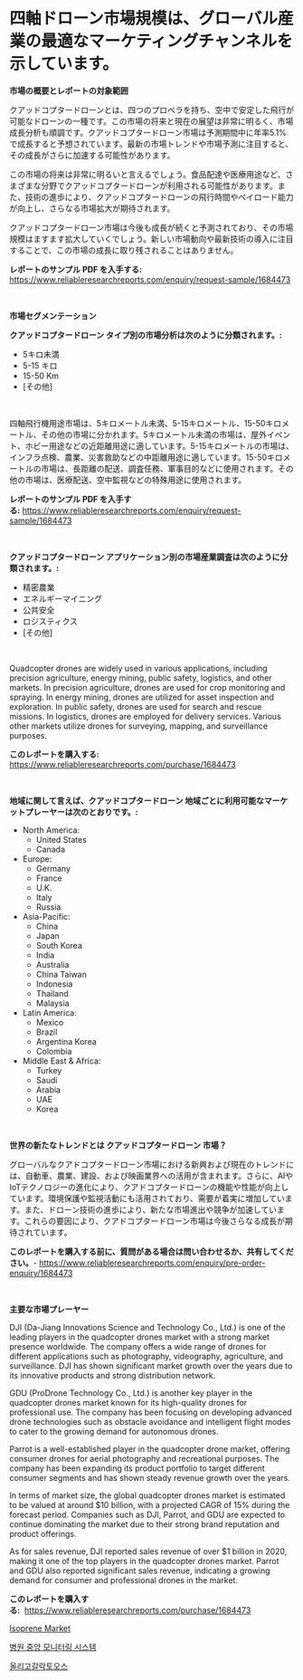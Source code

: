 <p><h1>四軸ドローン市場規模は、グローバル産業の最適なマーケティングチャンネルを示しています。</h1></p><p><strong>市場の概要とレポートの対象範囲</strong></p>
<p><p>クアッドコプタードローンとは、四つのプロペラを持ち、空中で安定した飛行が可能なドローンの一種です。この市場の将来と現在の展望は非常に明るく、市場成長分析も順調です。クアッドコプタードローン市場は予測期間中に年率5.1%で成長すると予想されています。最新の市場トレンドや市場予測に注目すると、その成長がさらに加速する可能性があります。</p><p>この市場の将来は非常に明るいと言えるでしょう。食品配達や医療用途など、さまざまな分野でクアッドコプタードローンが利用される可能性があります。また、技術の進歩により、クアッドコプタードローンの飛行時間やペイロード能力が向上し、さらなる市場拡大が期待されます。</p><p>クアッドコプタードローン市場は今後も成長が続くと予測されており、その市場規模はますます拡大していくでしょう。新しい市場動向や最新技術の導入に注目することで、この市場の成長に取り残されることはありません。</p></p>
<p><strong>レポートのサンプル PDF を入手する:</strong> <a href="https://www.reliableresearchreports.com/enquiry/request-sample/1684473">https://www.reliableresearchreports.com/enquiry/request-sample/1684473</a></p>
<p>&nbsp;</p>
<p><strong>市場セグメンテーション</strong></p>
<p><strong>クアッドコプタードローン タイプ別の市場分析は次のように分類されます。:</strong></p>
<p><ul><li>5キロ未満</li><li>5-15 キロ</li><li>15-50 Km</li><li>[その他]</li></ul></p>
<p>&nbsp;</p>
<p><p>四軸飛行機用途市場は、5キロメートル未満、5-15キロメートル、15-50キロメートル、その他の市場に分かれます。5キロメートル未満の市場は、屋外イベント、ホビー用途などの近距離用途に適しています。5-15キロメートルの市場は、インフラ点検、農業、災害救助などの中距離用途に適しています。15-50キロメートルの市場は、長距離の配送、調査任務、軍事目的などに使用されます。その他の市場は、医療配送、空中監視などの特殊用途に使用されます。</p></p>
<p><strong>レポートのサンプル PDF を入手する:</strong>&nbsp;<a href="https://www.reliableresearchreports.com/enquiry/request-sample/1684473">https://www.reliableresearchreports.com/enquiry/request-sample/1684473</a></p>
<p>&nbsp;</p>
<p><strong> クアッドコプタードローン アプリケーション別の市場産業調査は次のように分類されます。:</strong></p>
<p><ul><li>精密農業</li><li>エネルギーマイニング</li><li>公共安全</li><li>ロジスティクス</li><li>[その他]</li></ul></p>
<p>&nbsp;</p>
<p><p>Quadcopter drones are widely used in various applications, including precision agriculture, energy mining, public safety, logistics, and other markets. In precision agriculture, drones are used for crop monitoring and spraying. In energy mining, drones are utilized for asset inspection and exploration. In public safety, drones are used for search and rescue missions. In logistics, drones are employed for delivery services. Various other markets utilize drones for surveying, mapping, and surveillance purposes.</p></p>
<p><strong>このレポートを購入する:</strong>&nbsp; <a href="https://www.reliableresearchreports.com/purchase/1684473">https://www.reliableresearchreports.com/purchase/1684473</a></p>
<p>&nbsp;</p>
<p><strong>地域に関して言えば、クアッドコプタードローン 地域ごとに利用可能なマーケットプレーヤーは次のとおりです。:</strong></p>
<p><ul>
    <li>
        North America:
        <ul>
            <li>United States</li>
            <li>Canada</li>
        </ul>
    </li>
    <li>
        Europe:
        <ul>
            <li>Germany</li>
            <li>France</li>
            <li>U.K.</li>
            <li>Italy</li>
            <li>Russia</li>
        </ul>
    </li>
    <li>
        Asia-Pacific:
        <ul>
            <li>China</li>
            <li>Japan</li>
            <li>South Korea</li>
            <li>India</li>
            <li>Australia</li>
            <li>China Taiwan</li>
            <li>Indonesia</li>
            <li>Thailand</li>
            <li>Malaysia</li>
        </ul>
    </li>
    <li>
        Latin America:
        <ul>
            <li>Mexico</li>
            <li>Brazil</li>
            <li>Argentina Korea</li>
            <li>Colombia</li>
        </ul>
    </li>
    <li>
        Middle East & Africa:
        <ul>
            <li>Turkey</li>
            <li>Saudi</li>
            <li>Arabia</li>
            <li>UAE</li>
            <li>Korea</li>
        </ul>
    </li>
    </ul></p>
<p>&nbsp;</p>
<p><strong>世界の新たなトレンドとは クアッドコプタードローン 市場？</strong></p>
<p><p>グローバルなクアドコプタードローン市場における新興および現在のトレンドには、自動車、農業、建設、および映画業界への活用が含まれます。さらに、AIやIoTテクノロジーの進化により、クアドコプタードローンの機能や性能が向上しています。環境保護や監視活動にも活用されており、需要が着実に増加しています。また、ドローン技術の進歩により、新たな市場進出や競争が加速しています。これらの要因により、クアドコプタードローン市場は今後さらなる成長が期待されています。</p></p>
<p><strong>このレポートを購入する前に、質問がある場合は問い合わせるか、共有してください。</strong>- <a href="https://www.reliableresearchreports.com/enquiry/pre-order-enquiry/1684473">https://www.reliableresearchreports.com/enquiry/pre-order-enquiry/1684473</a></p>
<p>&nbsp;</p>
<p><strong>主要な市場プレーヤー</strong></p>
<p><p>DJI (Da-Jiang Innovations Science and Technology Co., Ltd.) is one of the leading players in the quadcopter drones market with a strong market presence worldwide. The company offers a wide range of drones for different applications such as photography, videography, agriculture, and surveillance. DJI has shown significant market growth over the years due to its innovative products and strong distribution network.</p><p>GDU (ProDrone Technology Co., Ltd.) is another key player in the quadcopter drones market known for its high-quality drones for professional use. The company has been focusing on developing advanced drone technologies such as obstacle avoidance and intelligent flight modes to cater to the growing demand for autonomous drones.</p><p>Parrot is a well-established player in the quadcopter drone market, offering consumer drones for aerial photography and recreational purposes. The company has been expanding its product portfolio to target different consumer segments and has shown steady revenue growth over the years.</p><p>In terms of market size, the global quadcopter drones market is estimated to be valued at around $10 billion, with a projected CAGR of 15% during the forecast period. Companies such as DJI, Parrot, and GDU are expected to continue dominating the market due to their strong brand reputation and product offerings.</p><p>As for sales revenue, DJI reported sales revenue of over $1 billion in 2020, making it one of the top players in the quadcopter drones market. Parrot and GDU also reported significant sales revenue, indicating a growing demand for consumer and professional drones in the market.</p></p>
<p><strong>このレポートを購入する:</strong>&nbsp;&nbsp;<a href="https://www.reliableresearchreports.com/purchase/1684473">https://www.reliableresearchreports.com/purchase/1684473</a></p>
<p><p><a href="https://butternut-bug-553.notion.site/Isoprene-Market-Size-Growing-and-Forecasted-for-period-from-2024-2031-and-provides-complete-market-8a2c756d3e47404da646965195359b1d">Isoprene Market</a></p><p><a href="https://github.com/oajzkywllm460/Market-Research-Report-List-1/blob/main/78026726683.md">병원 중앙 모니터링 시스템</a></p><p><a href="https://github.com/vsr06p4p49/Market-Research-Report-List-1/blob/main/76489976684.md">올리고갈락토오스</a></p></p>